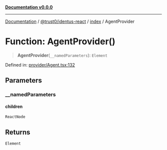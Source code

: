 [**Documentation v0.0.0**](../../../../README.md)

***

[Documentation](../../../../README.md) / [@trust0/identus-react](../../README.md) / [index](../README.md) / AgentProvider

# Function: AgentProvider()

> **AgentProvider**(`__namedParameters`): `Element`

Defined in: [provider/Agent.tsx:132](https://github.com/trust0-project/identus/blob/0e8c6d00246cbdbd7d213e9d5c311624e464003f/packages/identus-react/src/provider/Agent.tsx#L132)

## Parameters

### \_\_namedParameters

#### children

`ReactNode`

## Returns

`Element`
